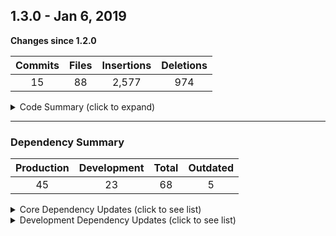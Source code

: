 ## 1.3.0 - Jan 6, 2019

**Changes since 1.2.0**

| Commits | Files | Insertions | Deletions |
|:-------:|:-----:|:----------:|:---------:|
| 15 | 88 | 2,577 | 974 |

<details>
<summary>Code Summary (click to expand)</summary>
<p>

| Total Files | Total Lines | Lines / File | Maintainability | |
|:-----------:|:-----------:|:-----------:|:-----------:|:-----------:|
| 113 | 7,892 | 76 | 71.27 | |  |
</p>
</details>

---

### Dependency Summary

| Production | Development | Total | Outdated |
|:-----------:|:-----------:|:------------:|:---------------:|
| 45 | 23 | 68 | 5 |


<details>
<summary>Core Dependency Updates (click to see list)</summary>
<p>

| Package Name | Operation | Source Version | Target Version |
|:------------:|:---------:|:--------------:|:--------------:|
| @babel/core | CHANGE | ^7.1.6 | ^7.2.2 |
| @babel/plugin-proposal-decorators | CHANGE | ^7.1.6 | ^7.2.3 |
| @babel/plugin-transform-runtime | CHANGE | ^7.1.0 | ^7.2.0 |
| @babel/preset-env | CHANGE | ^7.1.6 | ^7.2.3 |
| @babel/runtime | CHANGE | ^7.1.5 | ^7.2.0 |
| app-root-path | ADD | ^2.1.0 | --- |
| async | ADD | ^2.6.1 | --- |
| bcrypt | CHANGE | ^3.0.2 | ^3.0.3 |
| debug | CHANGE | ^4.1.0 | ^4.1.1 |
| faker | ADD | ^4.1.0 | --- |
| validator | CHANGE | ^10.9.0 | ^10.10.0 |

</p>
</details>

<details>
<summary>Development Dependency Updates (click to see list)</summary>
<p>

| Package Name | Operation | Source Version | Target Version |
|:------------:|:---------:|:--------------:|:--------------:|
| @babel/plugin-proposal-class-properties | CHANGE | ^7.1.0 | ^7.2.3 |
| eslint | CHANGE | ^5.9.0 | ^5.11.0 |
| nodemon | CHANGE | ^1.18.7 | ^1.18.9 |
| sinon | CHANGE | ^7.1.1 | ^7.2.2 |

</p>
</details>

